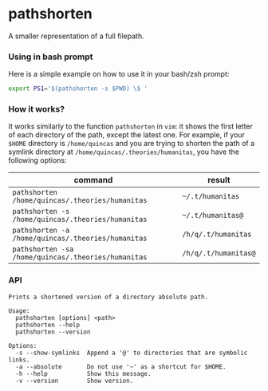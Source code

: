 # pathshorten

A smaller representation of a full filepath.

### Using in bash prompt

Here is a simple example on how to use it in your bash/zsh prompt:

```sh
export PS1='$(pathshorten -s $PWD) \$ '
```

### How it works?

It works similarly to the function `pathshorten` in `vim`: it shows the first
letter of each directory of the path, except the latest one. For example, if
your `$HOME` directory is `/home/quincas` and you are trying to shorten the path
of a symlink directory at `/home/quincas/.theories/humanitas`, you have the 
following options:

|                       command                       |         result        |
| --------------------------------------------------- | --------------------- |
| `pathshorten /home/quincas/.theories/humanitas`     | `~/.t/humanitas`      |
| `pathshorten -s /home/quincas/.theories/humanitas`  | `~/.t/humanitas@`     |
| `pathshorten -a /home/quincas/.theories/humanitas`  | `/h/q/.t/humanitas`   |
| `pathshorten -sa /home/quincas/.theories/humanitas` | `/h/q/.t/humanitas@`  |

### API

```
Prints a shortened version of a directory absolute path.

Usage:
  pathshorten [options] <path>
  pathshorten --help
  pathshorten --version

Options:
  -s --show-symlinks  Append a '@' to directories that are symbolic links.
  -a --absolute       Do not use '~' as a shortcut for $HOME.
  -h --help           Show this message.
  -v --version        Show version.
```
